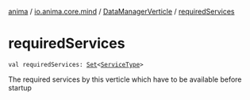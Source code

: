 [anima](../../index.md) / [io.anima.core.mind](../index.md) / [DataManagerVerticle](index.md) / [requiredServices](./required-services.md)

# requiredServices

`val requiredServices: `[`Set`](https://kotlinlang.org/api/latest/jvm/stdlib/kotlin.collections/-set/index.html)`<`[`ServiceType`](../../io.anima/-service-type/index.md)`>`

The required services by this verticle which have to be available before startup

